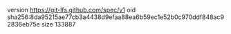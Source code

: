 version https://git-lfs.github.com/spec/v1
oid sha256:8da95215ae77cb3a4438d9efaa88ea6b59ec1e52b0c970ddf848ac92836eb75e
size 133887
